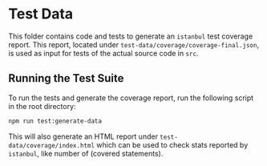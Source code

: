 # Test Data

This folder contains code and tests to generate an `istanbul` test coverage report. This report, located under `test-data/coverage/coverage-final.json`, is used as input for tests of the actual source code in `src`.

## Running the Test Suite

To run the tests and generate the coverage report, run the following script in the root directory:

```sh
npm run test:generate-data
```

This will also generate an HTML report under `test-data/coverage/index.html` which can be used to check stats reported by `istanbul`, like number of (covered statements).
